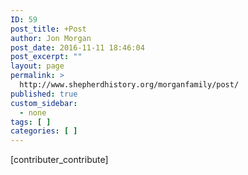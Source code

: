 ```yaml
---
ID: 59
post_title: +Post
author: Jon Morgan
post_date: 2016-11-11 18:46:04
post_excerpt: ""
layout: page
permalink: >
  http://www.shepherdhistory.org/morganfamily/post/
published: true
custom_sidebar:
  - none
tags: [ ]
categories: [ ]
---
```

[contributer_contribute]